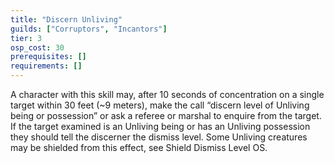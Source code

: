 ```yaml
---
title: "Discern Unliving"
guilds: ["Corruptors", "Incantors"]
tier: 3
osp_cost: 30
prerequisites: []
requirements: []
---
```

A character with this skill may, after 10 seconds of concentration on a single target within 30 feet (~9 meters), make the call “discern level of Unliving being or possession” or ask a referee or marshal to enquire from the target. If the target examined is an Unliving being or has an Unliving possession they should tell the discerner the dismiss level. Some Unliving creatures may be shielded from this effect, see Shield Dismiss Level OS.